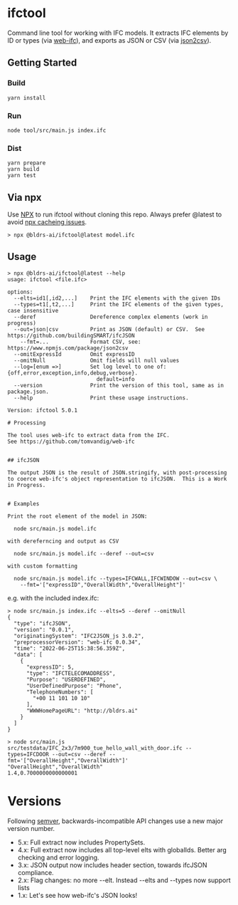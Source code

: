 # ifctool
Command line tool for working with IFC models.  It extracts IFC elements by ID or types (via [web-ifc](https://github.com/tomvandig/web-ifc)), and exports as JSON or CSV (via [json2csv](https://www.npmjs.com/package/json2csv)).

## Getting Started

### Build
```
yarn install
```

### Run
```
node tool/src/main.js index.ifc
```

### Dist
```
yarn prepare
yarn build
yarn test
```

## Via npx
Use [NPX](https://nodejs.dev/learn/the-npx-nodejs-package-runner) to run ifctool without cloning this repo.  Always prefer @latest to avoid [npx cacheing issues](https://github.com/npm/cli/issues/2329).
```
> npx @bldrs-ai/ifctool@latest model.ifc
```

## Usage
```
> npx @bldrs-ai/ifctool@latest --help
usage: ifctool <file.ifc>

options:
  --elts=id1[,id2,...]    Print the IFC elements with the given IDs
  --types=t1[,t2,...]     Print the IFC elements of the given types, case insensitive
  --deref                 Dereference complex elements (work in progress)
  --out=json|csv          Print as JSON (default) or CSV.  See https://github.com/buildingSMART/ifcJSON
    --fmt=...             Format CSV, see: https://www.npmjs.com/package/json2csv
  --omitExpressId         Omit expressID
  --omitNull              Omit fields will null values
  --log=[enum =>]         Set log level to one of: {off,error,exception,info,debug,verbose}.
                            default=info
  --version               Print the version of this tool, same as in package.json.
  --help                  Print these usage instructions.

Version: ifctool 5.0.1

# Processing

The tool uses web-ifc to extract data from the IFC.
See https://github.com/tomvandig/web-ifc


## ifcJSON

The output JSON is the result of JSON.stringify, with post-processing
to coerce web-ifc's object representation to ifcJSON.  This is a Work
in Progress.


# Examples

Print the root element of the model in JSON:

  node src/main.js model.ifc

with dereferncing and output as CSV

  node src/main.js model.ifc --deref --out=csv

with custom formatting

  node src/main.js model.ifc --types=IFCWALL,IFCWINDOW --out=csv \
    --fmt='["expressID","OverallWidth","OverallHeight"]'
```

e.g. with the included index.ifc:

```
> node src/main.js index.ifc --elts=5 --deref --omitNull
{
  "type": "ifcJSON",
  "version": "0.0.1",
  "originatingSystem": "IFC2JSON_js 3.0.2",
  "preprocessorVersion": "web-ifc 0.0.34",
  "time": "2022-06-25T15:38:56.359Z",
  "data": [
    {
      "expressID": 5,
      "type": "IFCTELECOMADDRESS",
      "Purpose": "USERDEFINED",
      "UserDefinedPurpose": "Phone",
      "TelephoneNumbers": [
        "+00 11 101 10 10"
      ],
      "WWWHomePageURL": "http://bldrs.ai"
    }
  ]
}
```

```
> node src/main.js src/testdata/IFC_2x3/7m900_tue_hello_wall_with_door.ifc --types=IFCDOOR --out=csv --deref --fmt='["OverallHeight","OverallWidth"]'
"OverallHeight","OverallWidth"
1.4,0.7000000000000001
```

# Versions
Following [semver](https://semver.org/), backwards-incompatible API changes use a new major version number.
- 5.x: Full extract now includes PropertySets.
- 4.x: Full extract now includes all top-level elts with globalIds.  Better arg checking and error logging. 
- 3.x: JSON output now includes header section, towards ifcJSON compliance.
- 2.x: Flag changes: no more --elt. Instead --elts and --types now support lists
- 1.x: Let's see how web-ifc's JSON looks!
